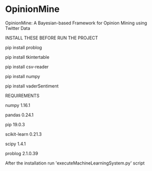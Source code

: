 # OpinionMine
OpinionMine: A Bayesian-based Framework for Opinion Mining using Twitter Data

INSTALL THESE BEFORE RUN THE PROJECT

pip install problog

pip install tkintertable

pip install csv-reader

pip install numpy

pip install vaderSentiment

REQUIREMENTS

numpy 1.16.1

pandas 0.24.1

pip	19.0.3

scikit-learn	0.21.3	

scipy	1.4.1

problog 2.1.0.39

After the installation run 'executeMachineLearningSystem.py' script
